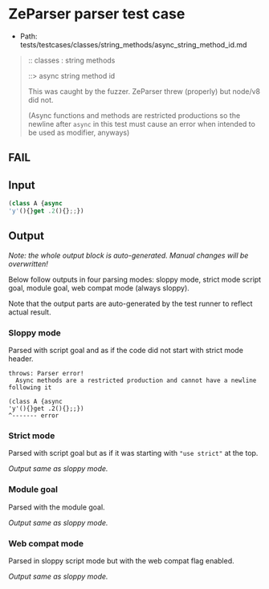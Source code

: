 # ZeParser parser test case

- Path: tests/testcases/classes/string_methods/async_string_method_id.md

> :: classes : string methods
>
> ::> async string method id
>
> This was caught by the fuzzer. ZeParser threw (properly) but node/v8 did not.
>
> (Async functions and methods are restricted productions so the newline after `async` in this test must cause an error when intended to be used as modifier, anyways)

## FAIL

## Input

`````js
(class A {async
'y'(){}get .2(){};;})
`````

## Output

_Note: the whole output block is auto-generated. Manual changes will be overwritten!_

Below follow outputs in four parsing modes: sloppy mode, strict mode script goal, module goal, web compat mode (always sloppy).

Note that the output parts are auto-generated by the test runner to reflect actual result.

### Sloppy mode

Parsed with script goal and as if the code did not start with strict mode header.

`````
throws: Parser error!
  Async methods are a restricted production and cannot have a newline following it

(class A {async
'y'(){}get .2(){};;})
^------- error
`````

### Strict mode

Parsed with script goal but as if it was starting with `"use strict"` at the top.

_Output same as sloppy mode._

### Module goal

Parsed with the module goal.

_Output same as sloppy mode._

### Web compat mode

Parsed in sloppy script mode but with the web compat flag enabled.

_Output same as sloppy mode._
